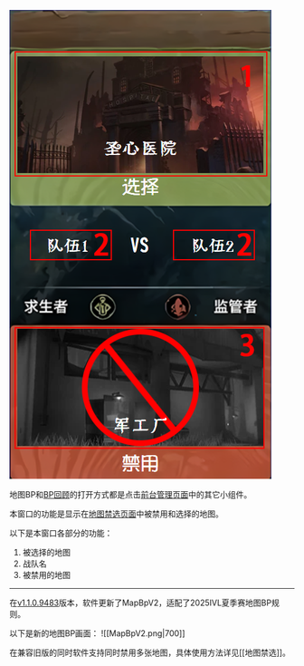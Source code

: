 ![地图BP画面|288](docs/neo-bpsys-wpf使用文档/窗口/前台窗口/images/地图BP.png)

地图BP和[BP回顾](BP回顾.md)的打开方式都是点击[前台管理页面](前台管理.md)中的其它小组件。

本窗口的功能是显示在[地图禁选页面](地图禁选.md)中被禁用和选择的地图。

以下是本窗口各部分的功能：

1. 被选择的地图
2. 战队名
3. 被禁用的地图

---

在[v1.1.0.9483](https://github.com/PLFJY/neo-bpsys-wpf/releases/tag/v1.1.0.9483)版本，软件更新了MapBpV2，适配了2025IVL夏季赛地图BP规则。

以下是新的地图BP画面：
![[MapBpV2.png|700]]

在兼容旧版的同时软件支持同时禁用多张地图，具体使用方法详见[[地图禁选]]。